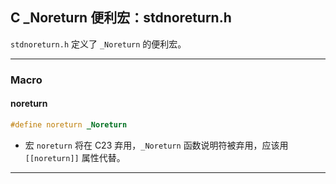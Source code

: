 ## C _Noreturn 便利宏：stdnoreturn.h

`stdnoreturn.h` 定义了 `_Noreturn` 的便利宏。

---
### Macro

#### noreturn

```c
#define noreturn _Noreturn
```

- 宏 `noreturn` 将在 C23 弃用，`_Noreturn` 函数说明符被弃用，应该用 `[[noreturn]]` 属性代替。

---